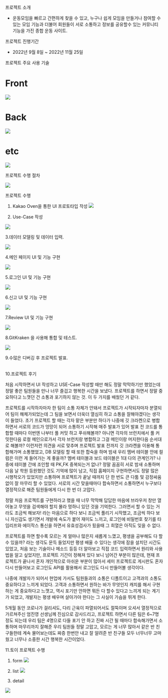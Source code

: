 프로젝트 소개
- 운동모임을 빠르고 간편하게 찾을 수 있고, 누구나 쉽게 모임을 만들거나 참여할 수 있는 모임 기능과 더불어 회원들이 서로 소통하고 정보를 공유할수 있는 커뮤니티 기능을 가진 종합 운동 사이트.

프로젝트 진행기간
- 2022년 9월 8일 ~ 2022년 11월 25일

프로젝트 주요 사용 기술 
 # Front
 
 
 ![](https://velog.velcdn.com/images/hunsik0302/post/c97f0932-b749-43af-a7af-e8c1e8751177/image.PNG)

 # Back
 
 ![](https://velog.velcdn.com/images/hunsik0302/post/5e6a71a1-0602-452c-a284-a7d31c3b287c/image.PNG)

 # etc
 ![](https://velog.velcdn.com/images/hunsik0302/post/0a0c5ad5-029a-4231-8f49-3b55ed952ad1/image.PNG)


프로젝트 수행 절차

![](https://velog.velcdn.com/images/hunsik0302/post/4b44e069-c5fe-453f-858d-e1b604309d9a/image.PNG)

프로젝트 수행

1. Kakao Oven을 통한 UI 프로토타입 작성
![](https://velog.velcdn.com/images/hunsik0302/post/5c0125d7-553f-40e2-8500-15bef781f7c0/image.PNG)


2. Use-Case 작성

![](https://velog.velcdn.com/images/hunsik0302/post/f2c6990f-a097-4ace-843c-c3321cd59e11/image.PNG)

3.데이터 모델링 및 데이터 입력.

![](https://velog.velcdn.com/images/hunsik0302/post/9d3a9ed1-ea7d-45cf-bd4f-db84954e43a7/image.PNG)


4.메인 페이지 UI 및 기능 구현


![](https://velog.velcdn.com/images/hunsik0302/post/7f288079-39e5-4f26-9a7a-53dd2174d1de/image.PNG)


5.로그인 UI 및 기능 구현

![](https://velog.velcdn.com/images/hunsik0302/post/30422d6f-19a8-42de-9b89-7d17f9d79950/image.PNG)

6.신고 UI 및 기능 구현

![](https://velog.velcdn.com/images/hunsik0302/post/d9d47b7e-e75a-40d9-b5d4-64dc3fe45235/image.PNG)


7.Review UI 및 기능 구현

![](https://velog.velcdn.com/images/hunsik0302/post/8cf2ceed-f5cf-48c6-83ef-945b7a56240d/image.PNG)


8.GitKraken 을 사용해 통합 및 테스트.


![](https://velog.velcdn.com/images/hunsik0302/post/5043d002-cce7-480e-9b00-4d935f7acafd/image.PNG)

9.수많은 디버깅 후 프로젝트 발표.

<br>
10.프로젝트 후기

 처음 시작하면서 UI 작성하고 USE-Case 작성할 때만 해도 정말 막막하기만 했었는데 정말 좋은 팀원들을 만나 너무 즐겁고 행복한 시간을 보냈다.
프로젝트를 하면서 정말 중요하다고 느꼇던 건 소통과 포기하지 않는 것. 이 두 가지를 배웠던 거 같다. 
 
프로젝트를 시작하자마자 한 팀이 소통 자체가 안돼서 프로젝트가 시작되자마자 분열되어
팀이 해체가되었는데 그 팀을 보면서 더욱더 열심히 하고 소통을 잘해야겠다는 생각이 들었다.
 초기 프로젝트 할 때는 각자 맡은 부분만 하다가 나중에 깃 크라켄으로 병합하면서 서로의 코드가 엉망이 되어 
소통하기 시작해 매주 발표가 있어 발표 전 코드를 통합할 때마다 이번엔 나부터 풀 커밋 하고 푸쉬해볼까? 아니면
 각자의 브런치에서 풀 커밋한다음 로컬 메인으로가서 각자 브런치랑 병합하고 그걸 메인이랑 머지한다음 순서대로 해볼까? 
이런저런 의견을 서로 맞추며 프로젝트 발표 전까지 깃 크라켄을 이용해 통합해가며 소통했었고,
DB 모델링 할 때 또한 합숙을 하며 밤새 우리 멤버 테이블 안에 컬럼은 이런 게 들어가는 게 좋을까? 멤버 테이블과 보드 테이블은
1대 다의 관계인가? 나중에 테이블 간에 조인할 때 PK,FK 중복되는거 없나? 정말 꼼꼼히 서로 밤새 소통하며 다음 날 학원 등원했던 것도
기억에 많이 남고, 직접 홈페이지 구현하면서도 정말 많은 시행착오가 있었지만 소통하며
프로젝트가 끝날 때까지 단 한 번도 큰 다툼 및 감정싸움 없이 잘 마무리 할 수 있었다.
서로의 시간 맞을때마다 합숙하면서 소통하면서 누구보다 열정적으로 해준 팀원들에게 다시 한 번 더 고맙다.

정말 처음 프로젝트를 구현하라고 했을 때 너무 막막해 답답한 마음에 브라우저 창만 열어놓고 무엇을 검색해야 할지 몰라
멍하니 있던 것을 기억한다. 그러면서 할 수 있는 거라도 조금씩 해보자! 라는 마음으로 하다 보니 조금씩 풀리기 시작했고,
조금씩 하다 보니 자신감도 생기면서 개발에 속도가 붙어 재미도 느끼고, 로그인에 비밀번호 찾기를 타임리프와 에이작스 통신을 하면서
유효성검사가 됬을때 그 희열은 아직도 잊을 수 없다. 

프로젝트를 하면 할수록 모르는 게 얼마나 많은지 새롭게 느꼈고, 평생을 공부해도 다 할 수 있을까? 라는 생각도 문득 들었지만
평생 배울 수 있다는 생각에 잠을 설치던 시간도 있었고, 처음 보는 기술이나 메소드 등등 더 알아보고 직접 코드 입력하면서 원리와 
사용법을 알고 싶었지만, 프로젝트 기간이 정해져 있다 보니 넘어간 부분이 많은데, 현재 프로젝트가 끝나서 혼자 개인적으로 아쉬운 부분이
많아서 세미 프로젝트로 게시판도 혼자 다시 만들어보고 로그인도 API를 활용해서 로그인도 다시 만들어볼 생각이다.

나중에 개발자가 되어서 현업에 가서도 팀원들과의 소통은 디폴트이고 고객과의 소통도 중요하다고 느끼게 되었다.
고객과 소통하면서 원하는 바가 무엇인지 캐치를 해서 구현하는 게 중요하다고 느꼇고, 역시 포기만 안하면 뭐든 다 할수 있다고 느끼게
되는 계기가 되었고, 개발자는 평생 배우며 살아가야 한다는 그 사실이 가슴을 뛰게 한다.

5개월 동안 코로나가 걸리셔도, 다리 근육이 파열되어서도 절뚝이며 오셔서 열정적으로 가르쳐주신 엄진영 선생님께 진심으로 감사드리고,
프로젝트 하면서 다른 팀은 6~7명 정도 되는데 우리 팀은 4명으로 다들 포기 안 하고 진짜 시간 될 때마다 합숙해가면서 소통하며 마무리까지
잘해준 우리 팀원들 정말 고맙고, 모르는 게 너무 많아서 같은 반 친구들한테 계속 물어보는데도 짜증 한번안 내고 잘 알려준 반 친구들 
모두 너무너무 고마웠고 너무나 소중한 시간 행복한 시간이었다.


11.토이 프로젝트 수행

 1) form 
![](https://velog.velcdn.com/images/hunsik0302/post/94bcb7a4-5715-4378-baf4-cb619ca1a904/image.png)

2) list 
![](https://velog.velcdn.com/images/hunsik0302/post/b0cfc64c-e2bd-4322-a799-c87da0de5ea6/image.png)

3) detail

![](https://velog.velcdn.com/images/hunsik0302/post/495b3e88-4f3d-47bc-96e8-3b151f10bf41/image.png)


